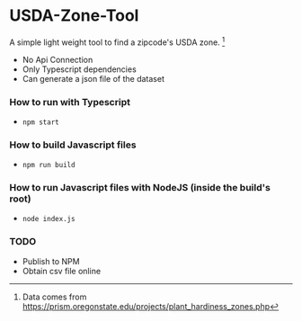 # USDA-Zone-Tool

A simple light weight tool to find a zipcode's USDA zone. [^1]

- No Api Connection
- Only Typescript dependencies
- Can generate a json file of the dataset

### How to run with Typescript

- `npm start`

### How to build Javascript files

- `npm run build`

### How to run Javascript files with NodeJS (inside the build's root)

- `node index.js`

### TODO

- Publish to NPM
- Obtain csv file online

[^1]: Data comes from https://prism.oregonstate.edu/projects/plant_hardiness_zones.php
